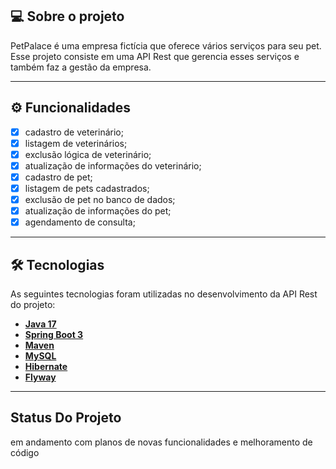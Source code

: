 ## 💻 Sobre o projeto

PetPalace é uma empresa fictícia que oferece vários serviços para seu pet. Esse projeto consiste em uma API Rest que gerencia esses serviços e também faz a gestão da empresa.

---

## ⚙️ Funcionalidades
- [x] cadastro de veterinário;
- [x] listagem de veterinários;
- [x] exclusão lógica de veterinário;
- [x] atualização de informações do veterinário;
- [x] cadastro de pet;
- [x] listagem de pets cadastrados;
- [x] exclusão de pet no banco de dados;
- [x] atualização de informações do pet;
- [x] agendamento de consulta;

---

## 🛠 Tecnologias

As seguintes tecnologias foram utilizadas no desenvolvimento da API Rest do projeto:

- **[Java 17](https://www.oracle.com/java)**
- **[Spring Boot 3](https://spring.io/projects/spring-boot)**
- **[Maven](https://maven.apache.org)**
- **[MySQL](https://www.mysql.com)**
- **[Hibernate](https://hibernate.org)**
- **[Flyway](https://flywaydb.org)**

---


## Status Do Projeto
em andamento com planos de novas funcionalidades e melhoramento de código
